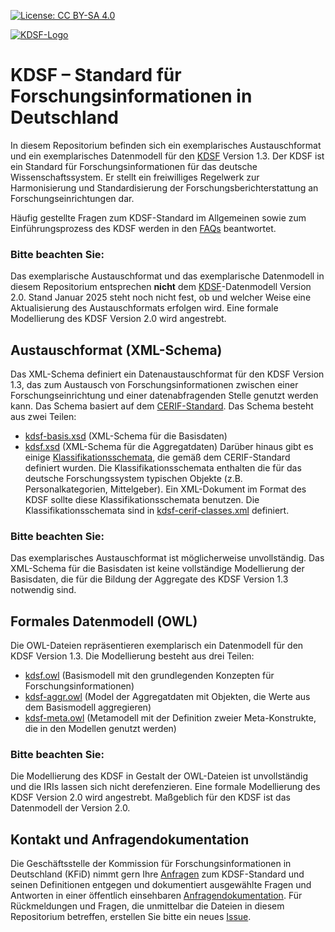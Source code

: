 [![License: CC BY-SA 4.0](https://img.shields.io/badge/License-CC%20BY--SA%204.0-lightgrey.svg)](https://creativecommons.org/licenses/by-sa/4.0/)

[![KDSF-Logo](https://kerndatensatz-forschung.de/img/logo_kdsf.png)](https://kerndatensatz-forschung.de/)
# KDSF – Standard für Forschungsinformationen in Deutschland
In diesem Repositorium befinden sich ein exemplarisches Austauschformat und ein exemplarisches Datenmodell für den [KDSF](https://kerndatensatz-forschung.de/) Version 1.3. Der KDSF ist ein Standard für Forschungsinformationen für das deutsche Wissenschaftssystem. Er stellt ein freiwilliges Regelwerk zur Harmonisierung und Standardisierung der Forschungsberichterstattung an Forschungseinrichtungen dar. 

Häufig gestellte Fragen zum KDSF-Standard im Allgemeinen sowie zum Einführungsprozess des KDSF werden in den [FAQs](https://kerndatensatz-forschung.de/index.php?id=hd_faq) beantwortet.
### Bitte beachten Sie:
Das exemplarische Austauschformat und das exemplarische Datenmodell in diesem Repositorium entsprechen **nicht** dem [KDSF](https://kerndatensatz-forschung.de/)-Datenmodell Version 2.0. Stand Januar 2025 steht noch nicht fest, ob und welcher Weise eine Aktualisierung des Austauschformats erfolgen wird. Eine formale Modellierung des KDSF Version 2.0 wird angestrebt.

## Austauschformat (XML-Schema)
Das XML-Schema definiert ein Datenaustauschformat für den KDSF Version 1.3, das zum Austausch von Forschungsinformationen zwischen einer Forschungseinrichtung und einer datenabfragenden Stelle genutzt werden kann. Das Schema basiert auf dem [CERIF-Standard](https://www.eurocris.org/services/main-features-cerif).
Das Schema besteht aus zwei Teilen:
* [kdsf-basis.xsd](https://github.com/KFiD-G/KDSF/blob/main/kdsf-basis.xsd) (XML-Schema für die Basisdaten)
* [kdsf.xsd](https://github.com/KFiD-G/KDSF/blob/main/kdsf.xsd) (XML-Schema für die Aggregatdaten)
Darüber hinaus gibt es einige [Klassifikationsschemata](https://github.com/KFiD-G/KDSF/blob/main/kdsf-cerif-classes.xml), die gemäß dem CERIF-Standard definiert wurden. Die Klassifikationsschemata enthalten die für das deutsche Forschungssystem typischen Objekte (z.B. Personalkategorien, Mittelgeber). Ein XML-Dokument im Format des KDSF sollte diese Klassifikationsschemata benutzen. Die Klassifikationsschemata sind in [kdsf-cerif-classes.xml](https://github.com/KFiD-G/KDSF/blob/main/kdsf-cerif-classes.xml) definiert.
### Bitte beachten Sie:
Das exemplarisches Austauschformat ist möglicherweise unvollständig. Das XML-Schema für die Basisdaten ist keine vollständige Modellierung der Basisdaten, die für die Bildung der Aggregate des KDSF Version 1.3 notwendig sind.
## Formales Datenmodell (OWL)
Die OWL-Dateien repräsentieren exemplarisch ein Datenmodell für den KDSF Version 1.3. Die Modellierung besteht aus drei Teilen:
*	[kdsf.owl](https://github.com/KFiD-G/KDSF/blob/main/kdsf.owl) (Basismodell mit den grundlegenden Konzepten für Forschungsinformationen)
*	[kdsf-aggr.owl](https://github.com/KFiD-G/KDSF/blob/main/kdsf-aggr.owl) (Model der Aggregatdaten mit Objekten, die Werte aus dem Basismodell aggregieren)
*	[kdsf-meta.owl](https://github.com/KFiD-G/KDSF/blob/main/kdsf-meta.owl) (Metamodell mit der Definition zweier Meta-Konstrukte, die in den Modellen genutzt werden)
### Bitte beachten Sie:
Die Modellierung des KDSF in Gestalt der OWL-Dateien ist unvollständig und die IRIs lassen sich nicht derefenzieren. Eine formale Modellierung des KDSF Version 2.0 wird angestrebt. Maßgeblich für den KDSF ist das Datenmodell der Version 2.0.
## Kontakt und Anfragendokumentation
Die Geschäftsstelle der Kommission für Forschungsinformationen in Deutschland (KFiD) nimmt gern Ihre [Anfragen](https://kerndatensatz-forschung.de/hd_benutzer/index.php) zum KDSF-Standard und seinen Definitionen entgegen und dokumentiert ausgewählte Fragen und Antworten in einer öffentlich einsehbaren [Anfragendokumentation](https://kerndatensatz-forschung.de/index.php?id=anfragedoku).
Für Rückmeldungen und Fragen, die unmittelbar die Dateien in diesem Repositorium betreffen, erstellen Sie bitte ein neues [Issue](https://github.com/KFiD-G/KDSF/issues). 
